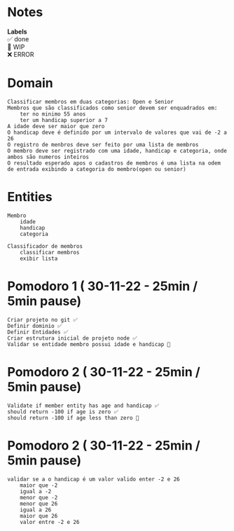 # Notes

**Labels**  
✅ done  
🚧 WIP  
❌ ERROR  

# Domain
    Classificar membros em duas categorias: Open e Senior
    Membros que são classificados como senior devem ser enquadrados em:
        ter no minimo 55 anos
        ter um handicap superior a 7
    A idade deve ser maior que zero 
    O handicap deve é definido por um intervalo de valores que vai de -2 a 26
    O registro de menbros deve ser feito por uma lista de membros
    O membro deve ser registrado com uma idade, handicap e categoria, onde ambos são numeros inteiros 
    O resultado esperado apos o cadastros de membros é uma lista na odem de entrada exibindo a categoria do membro(open ou senior)

# Entities
    Membro 
        idade
        handicap
        categoria

    Classificador de membros 
        classificar membros 
        exibir lista


# Pomodoro 1 ( 30-11-22 - 25min / 5min pause)
    Criar projeto no git ✅ 
    Definir dominio ✅ 
    Definir Entidades ✅ 
    Criar estrutura inicial de projeto node ✅ 
    Validar se entidade membro possui idade e handicap 🚧

# Pomodoro 2 ( 30-11-22 - 25min / 5min pause)
    Validate if member entity has age and handicap ✅ 
    should return -100 if age is zero ✅ 
    should return -100 if age less than zero 🚧

# Pomodoro 2 ( 30-11-22 - 25min / 5min pause)
    validar se a o handicap é um valor valido enter -2 e 26
        maior que -2
        igual a -2 
        menor que -2 
        menor que 26
        igual a 26
        maior que 26
        valor entre -2 e 26
